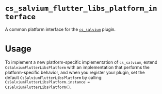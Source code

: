 # `cs_salvium_flutter_libs_platform_interface`
A common platform interface for the 
[`cs_salvium`](https://pub.dev/packages/cs_salvium) plugin.

# Usage
To implement a new platform-specific implementation of `cs_salvium`, extend 
`CsSalviumFlutterLibsPlatform` with an implementation that performs the 
platform-specific behavior, and when you register your plugin, set the default 
`CsSalviumFlutterLibsPlatform` by calling 
`CsSalviumFlutterLibsPlatform.instance = CsSalviumFlutterLibsPlatform()`.
